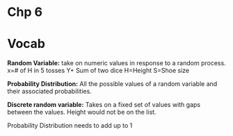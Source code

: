 # Chp 6

# Vocab

**Random Variable:** take on numeric values in response to a random process.
x=# of H in 5 tosses 
Y+ Sum of two dice
H=Height
S=Shoe size

**Probability Distribution:** All the possible values of a random variable and their associated probabilities.

**Discrete random variable:** Takes on a fixed set of values with gaps between the values.
Height would not be on the list.

Probability Distribution needs to add up to 1


